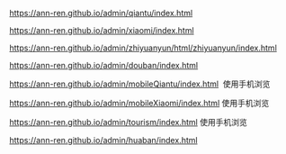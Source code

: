 
   https://ann-ren.github.io/admin/qiantu/index.html



https://ann-ren.github.io/admin/xiaomi/index.html

https://ann-ren.github.io/admin/zhiyuanyun/html/zhiyuanyun/index.html

https://ann-ren.github.io/admin/douban/index.html

https://ann-ren.github.io/admin/mobileQiantu/index.html  使用手机浏览

https://ann-ren.github.io/admin/mobileXiaomi/index.html 使用手机浏览

https://ann-ren.github.io/admin/tourism/index.html   使用手机浏览

https://ann-ren.github.io/admin/huaban/index.html
